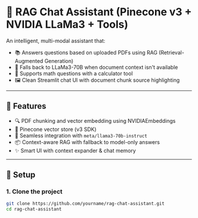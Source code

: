 # 💬 RAG Chat Assistant (Pinecone v3 + NVIDIA LLaMa3 + Tools)

An intelligent, multi-modal assistant that:
- 📚 Answers questions based on uploaded PDFs using RAG (Retrieval-Augmented Generation)
- 🤖 Falls back to LLaMa3-70B when document context isn't available
- 🧮 Supports math questions with a calculator tool
- 🖼️ Clean Streamlit chat UI with document chunk source highlighting

---

## 🔧 Features

- 🔍 PDF chunking and vector embedding using NVIDIAEmbeddings
- 🧠 Pinecone vector store (v3 SDK)
- 🤝 Seamless integration with `meta/llama3-70b-instruct`
- 📦 Context-aware RAG with fallback to model-only answers
- ✨ Smart UI with context expander & chat memory

---

## 📁 Setup

### 1. Clone the project
```bash
git clone https://github.com/yourname/rag-chat-assistant.git
cd rag-chat-assistant
